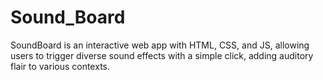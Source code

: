 # Sound_Board
SoundBoard is an interactive web app with HTML, CSS, and JS, allowing users to trigger diverse sound effects with a simple click, adding auditory flair to various contexts.

